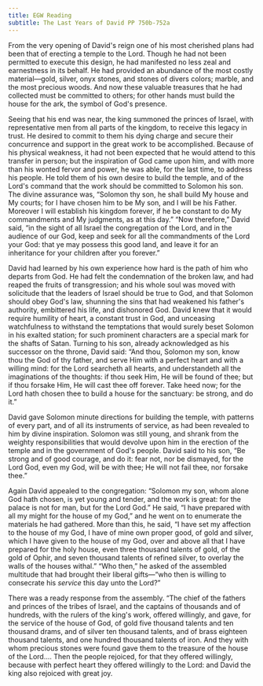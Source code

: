 ```yaml
---
title: EGW Reading
subtitle: The Last Years of David PP 750b-752a
---
```


From the very opening of David's reign one of his most cherished plans had been that of erecting a temple to the Lord. Though he had not been permitted to execute this design, he had manifested no less zeal and earnestness in its behalf. He had provided an abundance of the most costly material—gold, silver, onyx stones, and stones of divers colors; marble, and the most precious woods. And now these valuable treasures that he had collected must be committed to others; for other hands must build the house for the ark, the symbol of God's presence.

Seeing that his end was near, the king summoned the princes of Israel, with representative men from all parts of the kingdom, to receive this legacy in trust. He desired to commit to them his dying charge and secure their concurrence and support in the great work to be accomplished. Because of his physical weakness, it had not been expected that he would attend to this transfer in person; but the inspiration of God came upon him, and with more than his wonted fervor and power, he was able, for the last time, to address his people. He told them of his own desire to build the temple, and of the Lord's command that the work should be committed to Solomon his son. The divine assurance was, “Solomon thy son, he shall build My house and My courts; for I have chosen him to be My son, and I will be his Father. Moreover I will establish his kingdom forever, if he be constant to do My commandments and My judgments, as at this day.” “Now therefore,” David said, “in the sight of all Israel the congregation of the Lord, and in the audience of our God, keep and seek for all the commandments of the Lord your God: that ye may possess this good land, and leave it for an inheritance for your children after you forever.”

David had learned by his own experience how hard is the path of him who departs from God. He had felt the condemnation of the broken law, and had reaped the fruits of transgression; and his whole soul was moved with solicitude that the leaders of Israel should be true to God, and that Solomon should obey God's law, shunning the sins that had weakened his father's authority, embittered his life, and dishonored God. David knew that it would require humility of heart, a constant trust in God, and unceasing watchfulness to withstand the temptations that would surely beset Solomon in his exalted station; for such prominent characters are a special mark for the shafts of Satan. Turning to his son, already acknowledged as his successor on the throne, David said: “And thou, Solomon my son, know thou the God of thy father, and serve Him with a perfect heart and with a willing mind: for the Lord searcheth all hearts, and understandeth all the imaginations of the thoughts: if thou seek Him, He will be found of thee; but if thou forsake Him, He will cast thee off forever. Take heed now; for the Lord hath chosen thee to build a house for the sanctuary: be strong, and do it.”

David gave Solomon minute directions for building the temple, with patterns of every part, and of all its instruments of service, as had been revealed to him by divine inspiration. Solomon was still young, and shrank from the weighty responsibilities that would devolve upon him in the erection of the temple and in the government of God's people. David said to his son, “Be strong and of good courage, and do it: fear not, nor be dismayed, for the Lord God, even my God, will be with thee; He will not fail thee, nor forsake thee.”

Again David appealed to the congregation: “Solomon my son, whom alone God hath chosen, is yet young and tender, and the work is great: for the palace is not for man, but for the Lord God.” He said, “I have prepared with all my might for the house of my God,” and he went on to enumerate the materials he had gathered. More than this, he said, “I have set my affection to the house of my God, I have of mine own proper good, of gold and silver, which I have given to the house of my God, over and above all that I have prepared for the holy house, even three thousand talents of gold, of the gold of Ophir, and seven thousand talents of refined silver, to overlay the walls of the houses withal.” “Who then,” he asked of the assembled multitude that had brought their liberal gifts—“who then is willing to consecrate his _service_ this day unto the Lord?”

There was a ready response from the assembly. “The chief of the fathers and princes of the tribes of Israel, and the captains of thousands and of hundreds, with the rulers of the king's work, offered willingly, and gave, for the service of the house of God, of gold five thousand talents and ten thousand drams, and of silver ten thousand talents, and of brass eighteen thousand talents, and one hundred thousand talents of iron. And they with whom precious stones were found gave them to the treasure of the house of the Lord.... Then the people rejoiced, for that they offered willingly, because with perfect heart they offered willingly to the Lord: and David the king also rejoiced with great joy.